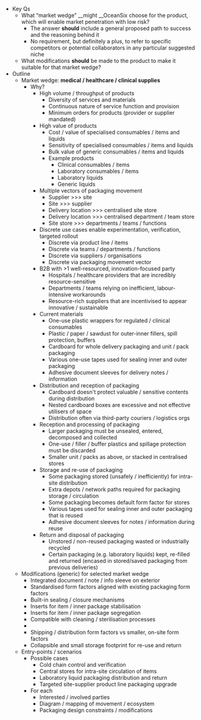 - Key Qs
    - What “market wedge” __might __OceanSix choose for the product, which will enable market penetration with low risk?
        - The answer __should__ include a general proposed path to success and the reasoning behind it
        - No requirement, but definitely a plus, to refer to specific competitors or potential collaborators in any particular suggested niche
    - What modifications __should__ be made to the product to make it suitable for that market wedge?
- Outline
    - Market wedge: **medical / healthcare / clinical supplies**
        - Why?
            - High volume / throughput of products
                - Diversity of services and materials
                - Continuous nature of service function and provision
                - Minimum orders for products (provider or supplier mandated)
            - High value of products
                - Cost / value of specialised consumables / items and liquids
                - Sensitivity of specialised consumables / items and liquids
                - Bulk value of generic consumables / items and liquids
                - Example products
                    - Clinical consumables / items
                    - Laboratory consumables / items
                    - Laboratory liquids
                    - Generic liquids
            - Multiple vectors of packaging movement
                - Supplier >>> site
                - Site >>> supplier
                - Delivery location >>> centralised site store
                - Delivery location >>> centralised department / team store
                - Site store >>> departments / teams / functions
            - Discrete use cases enable experimentation, verification, targeted rollout
                - Discrete via product line / items
                - Discrete via teams / departments / functions
                - Discrete via suppliers / organisations
                - Discrete via packaging movement vector
            - B2B with >1 well-resourced, innovation-focused party
                - Hospitals / healthcare providers that are incredibly resource-sensitive
                - Departments / teams relying on inefficient, labour-intensive workarounds
                - Resource-rich suppliers that are incentivised to appear innovative / sustainable
            - Current materials
                - One-use plastic wrappers for regulated / clinical consumables
                - Plastic / paper / sawdust for outer-inner fillers, spill protection, buffers
                - Cardboard for whole delivery packaging and unit / pack packaging
                - Various one-use tapes used for sealing inner and outer packaging
                - Adhesive document sleeves for delivery notes / information
            - Distribution and reception of packaging
                - Cardboard doesn't protect valuable / sensitive contents during distribution
                - Nested cardboard boxes are excessive and not effective utilisers of space
                - Distribution often via third-party couriers / logistics orgs
            - Reception and processing of packaging
                - Larger packaging must be unsealed, entered, decomposed and collected
                - One-use / filler / buffer plastics and spillage protection must be discarded
                - Smaller unit / packs as above, or stacked in centralised stores
            - Storage and re-use of packaging
                - Some packaging stored (unsafely / inefficiently) for intra-site distribution
                - Extra depots / network paths required for packaging storage / circulation
                - Some packaging becomes default form factor for stores
                - Various tapes used for sealing inner and outer packaging that is reused
                - Adhesive document sleeves for notes / information during reuse
            - Return and disposal of packaging
                - Unstored / non-reused packaging wasted or industrially recycled
                - Certain packaging (e.g. laboratory liquids) kept, re-filled and returned (encased in stored/saved packaging from previous deliveries)
    - Modifications (generic) for selected market wedge
        - Integrated document / note / info sleeve on exterior
        - Standardised form factors aligned with existing packaging form factors
        - Built-in sealing / closure mechanisms
        - Inserts for item / inner package stabilisation
        - Inserts for item / inner package segregation
        - Compatible with cleaning / sterilisation processes
        - 
        - Shipping / distribution form factors vs smaller, on-site form factors
        - Collapsible and small storage footprint for re-use and return
    - Entry-points / scenarios
        - Possible cases
            - Cold chain control and verification
            - Central stores for intra-site circulation of items
            - Laboratory liquid packaging distribution and return
            - Targeted site-supplier product line packaging upgrade
        - For each
            - Interested / involved parties
            - Diagram / mapping of movement / ecosystem
            - Packaging design constraints / modifications
